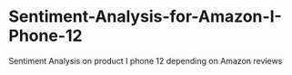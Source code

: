 # Sentiment-Analysis-for-Amazon-I-Phone-12
Sentiment Analysis on product I phone 12 depending on Amazon reviews
